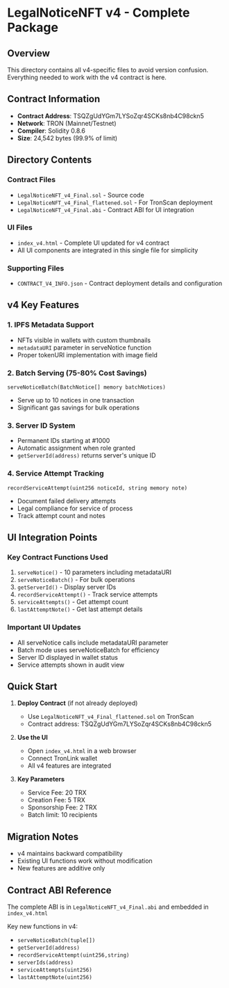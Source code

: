 # LegalNoticeNFT v4 - Complete Package

## Overview
This directory contains all v4-specific files to avoid version confusion. Everything needed to work with the v4 contract is here.

## Contract Information
- **Contract Address**: TSQZgUdYGm7LYSoZqr4SCKs8nb4C98ckn5
- **Network**: TRON (Mainnet/Testnet)
- **Compiler**: Solidity 0.8.6
- **Size**: 24,542 bytes (99.9% of limit)

## Directory Contents

### Contract Files
- `LegalNoticeNFT_v4_Final.sol` - Source code
- `LegalNoticeNFT_v4_Final_flattened.sol` - For TronScan deployment
- `LegalNoticeNFT_v4_Final.abi` - Contract ABI for UI integration

### UI Files
- `index_v4.html` - Complete UI updated for v4 contract
- All UI components are integrated in this single file for simplicity

### Supporting Files
- `CONTRACT_V4_INFO.json` - Contract deployment details and configuration

## v4 Key Features

### 1. IPFS Metadata Support
- NFTs visible in wallets with custom thumbnails
- `metadataURI` parameter in serveNotice function
- Proper tokenURI implementation with image field

### 2. Batch Serving (75-80% Cost Savings)
```solidity
serveNoticeBatch(BatchNotice[] memory batchNotices)
```
- Serve up to 10 notices in one transaction
- Significant gas savings for bulk operations

### 3. Server ID System
- Permanent IDs starting at #1000
- Automatic assignment when role granted
- `getServerId(address)` returns server's unique ID

### 4. Service Attempt Tracking
```solidity
recordServiceAttempt(uint256 noticeId, string memory note)
```
- Document failed delivery attempts
- Legal compliance for service of process
- Track attempt count and notes

## UI Integration Points

### Key Contract Functions Used
1. `serveNotice()` - 10 parameters including metadataURI
2. `serveNoticeBatch()` - For bulk operations
3. `getServerId()` - Display server IDs
4. `recordServiceAttempt()` - Track service attempts
5. `serviceAttempts()` - Get attempt count
6. `lastAttemptNote()` - Get last attempt details

### Important UI Updates
- All serveNotice calls include metadataURI parameter
- Batch mode uses serveNoticeBatch for efficiency
- Server ID displayed in wallet status
- Service attempts shown in audit view

## Quick Start

1. **Deploy Contract** (if not already deployed)
   - Use `LegalNoticeNFT_v4_Final_flattened.sol` on TronScan
   - Contract address: TSQZgUdYGm7LYSoZqr4SCKs8nb4C98ckn5

2. **Use the UI**
   - Open `index_v4.html` in a web browser
   - Connect TronLink wallet
   - All v4 features are integrated

3. **Key Parameters**
   - Service Fee: 20 TRX
   - Creation Fee: 5 TRX  
   - Sponsorship Fee: 2 TRX
   - Batch limit: 10 recipients

## Migration Notes
- v4 maintains backward compatibility
- Existing UI functions work without modification
- New features are additive only

## Contract ABI Reference
The complete ABI is in `LegalNoticeNFT_v4_Final.abi` and embedded in `index_v4.html`

Key new functions in v4:
- `serveNoticeBatch(tuple[])` 
- `getServerId(address)`
- `recordServiceAttempt(uint256,string)`
- `serverIds(address)`
- `serviceAttempts(uint256)`
- `lastAttemptNote(uint256)`
